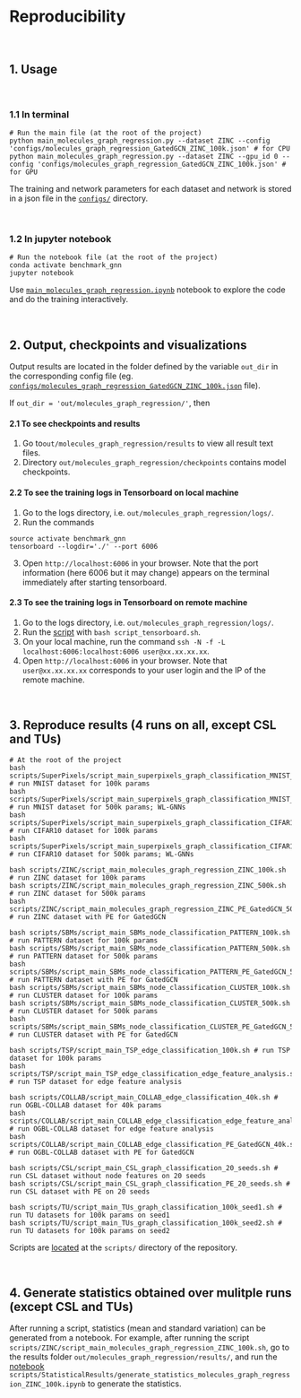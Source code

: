 # Reproducibility


<br>

## 1. Usage


<br>

### 1.1 In terminal

```
# Run the main file (at the root of the project)
python main_molecules_graph_regression.py --dataset ZINC --config 'configs/molecules_graph_regression_GatedGCN_ZINC_100k.json' # for CPU
python main_molecules_graph_regression.py --dataset ZINC --gpu_id 0 --config 'configs/molecules_graph_regression_GatedGCN_ZINC_100k.json' # for GPU
```
The training and network parameters for each dataset and network is stored in a json file in the [`configs/`](../configs) directory.












<br>

### 1.2 In jupyter notebook
```
# Run the notebook file (at the root of the project)
conda activate benchmark_gnn 
jupyter notebook
```
Use [`main_molecules_graph_regression.ipynb`](../main_molecules_graph_regression.ipynb) notebook to explore the code and do the training interactively.




<br>

## 2. Output, checkpoints and visualizations

Output results are located in the folder defined by the variable `out_dir` in the corresponding config file (eg. [`configs/molecules_graph_regression_GatedGCN_ZINC_100k.json`](../configs/molecules_graph_regression_GatedGCN_ZINC_100k.json) file).  

If `out_dir = 'out/molecules_graph_regression/'`, then 

#### 2.1 To see checkpoints and results
1. Go to`out/molecules_graph_regression/results` to view all result text files.
2. Directory `out/molecules_graph_regression/checkpoints` contains model checkpoints.

#### 2.2 To see the training logs in Tensorboard on local machine
1. Go to the logs directory, i.e. `out/molecules_graph_regression/logs/`.
2. Run the commands
```
source activate benchmark_gnn
tensorboard --logdir='./' --port 6006
```
3. Open `http://localhost:6006` in your browser. Note that the port information (here 6006 but it may change) appears on the terminal immediately after starting tensorboard.


#### 2.3 To see the training logs in Tensorboard on remote machine
1. Go to the logs directory, i.e. `out/molecules_graph_regression/logs/`.
2. Run the [script](../scripts/TensorBoard/script_tensorboard.sh) with `bash script_tensorboard.sh`.
3. On your local machine, run the command `ssh -N -f -L localhost:6006:localhost:6006 user@xx.xx.xx.xx`.
4. Open `http://localhost:6006` in your browser. Note that `user@xx.xx.xx.xx` corresponds to your user login and the IP of the remote machine.



<br>

## 3. Reproduce results (4 runs on all, except CSL and TUs)


```
# At the root of the project 
bash scripts/SuperPixels/script_main_superpixels_graph_classification_MNIST_100k.sh # run MNIST dataset for 100k params
bash scripts/SuperPixels/script_main_superpixels_graph_classification_MNIST_500k.sh # run MNIST dataset for 500k params; WL-GNNs
bash scripts/SuperPixels/script_main_superpixels_graph_classification_CIFAR10_100k.sh # run CIFAR10 dataset for 100k params
bash scripts/SuperPixels/script_main_superpixels_graph_classification_CIFAR10_500k.sh # run CIFAR10 dataset for 500k params; WL-GNNs

bash scripts/ZINC/script_main_molecules_graph_regression_ZINC_100k.sh # run ZINC dataset for 100k params
bash scripts/ZINC/script_main_molecules_graph_regression_ZINC_500k.sh # run ZINC dataset for 500k params
bash scripts/ZINC/script_main_molecules_graph_regression_ZINC_PE_GatedGCN_500k.sh # run ZINC dataset with PE for GatedGCN

bash scripts/SBMs/script_main_SBMs_node_classification_PATTERN_100k.sh # run PATTERN dataset for 100k params
bash scripts/SBMs/script_main_SBMs_node_classification_PATTERN_500k.sh # run PATTERN dataset for 500k params
bash scripts/SBMs/script_main_SBMs_node_classification_PATTERN_PE_GatedGCN_500k.sh # run PATTERN dataset with PE for GatedGCN
bash scripts/SBMs/script_main_SBMs_node_classification_CLUSTER_100k.sh # run CLUSTER dataset for 100k params
bash scripts/SBMs/script_main_SBMs_node_classification_CLUSTER_500k.sh # run CLUSTER dataset for 500k params
bash scripts/SBMs/script_main_SBMs_node_classification_CLUSTER_PE_GatedGCN_500k.sh # run CLUSTER dataset with PE for GatedGCN

bash scripts/TSP/script_main_TSP_edge_classification_100k.sh # run TSP dataset for 100k params
bash scripts/TSP/script_main_TSP_edge_classification_edge_feature_analysis.sh # run TSP dataset for edge feature analysis 

bash scripts/COLLAB/script_main_COLLAB_edge_classification_40k.sh # run OGBL-COLLAB dataset for 40k params
bash scripts/COLLAB/script_main_COLLAB_edge_classification_edge_feature_analysis.sh # run OGBL-COLLAB dataset for edge feature analysis 
bash scripts/COLLAB/script_main_COLLAB_edge_classification_PE_GatedGCN_40k.sh # run OGBL-COLLAB dataset with PE for GatedGCN

bash scripts/CSL/script_main_CSL_graph_classification_20_seeds.sh # run CSL dataset without node features on 20 seeds
bash scripts/CSL/script_main_CSL_graph_classification_PE_20_seeds.sh # run CSL dataset with PE on 20 seeds

bash scripts/TU/script_main_TUs_graph_classification_100k_seed1.sh # run TU datasets for 100k params on seed1
bash scripts/TU/script_main_TUs_graph_classification_100k_seed2.sh # run TU datasets for 100k params on seed2
```

Scripts are [located](../scripts/) at the `scripts/` directory of the repository.

 

 <br>

## 4. Generate statistics obtained over mulitple runs (except CSL and TUs)
After running a script, statistics (mean and standard variation) can be generated from a notebook. For example, after running the script `scripts/ZINC/script_main_molecules_graph_regression_ZINC_100k.sh`, go to the results folder `out/molecules_graph_regression/results/`, and run the [notebook](../scripts/StatisticalResults/generate_statistics_molecules_graph_regression_ZINC_100k.ipynb) `scripts/StatisticalResults/generate_statistics_molecules_graph_regression_ZINC_100k.ipynb` to generate the statistics.


















<br><br><br>
